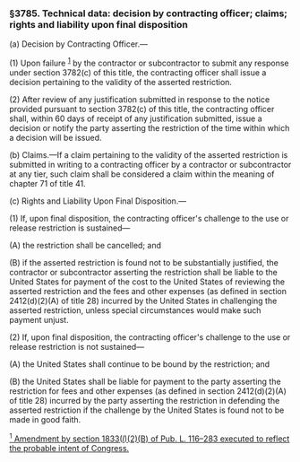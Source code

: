 ### §3785. Technical data: decision by contracting officer; claims; rights and liability upon final disposition ###

(a) Decision by Contracting Officer.—

(1) Upon failure <sup><a href="#3785_1_target" name="3785_1">1</a></sup> by the contractor or subcontractor to submit any response under section 3782(c) of this title, the contracting officer shall issue a decision pertaining to the validity of the asserted restriction.

(2) After review of any justification submitted in response to the notice provided pursuant to section 3782(c) of this title, the contracting officer shall, within 60 days of receipt of any justification submitted, issue a decision or notify the party asserting the restriction of the time within which a decision will be issued.

(b) Claims.—If a claim pertaining to the validity of the asserted restriction is submitted in writing to a contracting officer by a contractor or subcontractor at any tier, such claim shall be considered a claim within the meaning of chapter 71 of title 41.

(c) Rights and Liability Upon Final Disposition.—

(1) If, upon final disposition, the contracting officer's challenge to the use or release restriction is sustained—

(A) the restriction shall be cancelled; and

(B) if the asserted restriction is found not to be substantially justified, the contractor or subcontractor asserting the restriction shall be liable to the United States for payment of the cost to the United States of reviewing the asserted restriction and the fees and other expenses (as defined in section 2412(d)(2)(A) of title 28) incurred by the United States in challenging the asserted restriction, unless special circumstances would make such payment unjust.

(2) If, upon final disposition, the contracting officer's challenge to the use or release restriction is not sustained—

(A) the United States shall continue to be bound by the restriction; and

(B) the United States shall be liable for payment to the party asserting the restriction for fees and other expenses (as defined in section 2412(d)(2)(A) of title 28) incurred by the party asserting the restriction in defending the asserted restriction if the challenge by the United States is found not to be made in good faith.

[<sup>1</sup> Amendment by section 1833(*l*)(2)(B) of Pub. L. 116–283 executed to reflect the probable intent of Congress.](#3785_1)